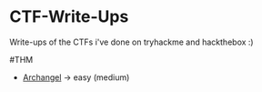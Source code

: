 # CTF-Write-Ups
Write-ups of the CTFs i've done on tryhackme and hackthebox :)

#THM

- [Archangel](https://github.com/LucasBouet/CTF-Write-Ups/blob/main/thm/Archangel/writeup.md) -> easy (medium)
